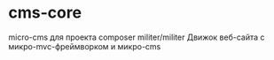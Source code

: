 # cms-core
micro-cms для проекта composer militer/militer
Движок веб-сайта с микро-mvc-фреймворком и микро-cms
